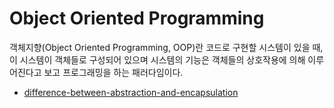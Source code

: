 # Object Oriented Programming
객체지향(Object Oriented Programming, OOP)란 코드로 구현할 시스템이 있을 때, 이 시스템이 객체들로 구성되어 있으며 시스템의 기능은 객체들의 상호작용에 의해 이루어진다고 보고 프로그래밍을 하는 패러다임이다.

* [difference-between-abstraction-and-encapsulation](https://stackoverflow.com/questions/742341/difference-between-abstraction-and-encapsulation)
